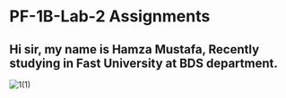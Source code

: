 # PF-1B-Lab-2 Assignments
## Hi sir, my name is Hamza Mustafa, Recently studying in Fast University at BDS department.
![1(1)](https://github.com/user-attachments/assets/e1bca8a8-587a-43c5-b6de-ff9b09b77bac)
